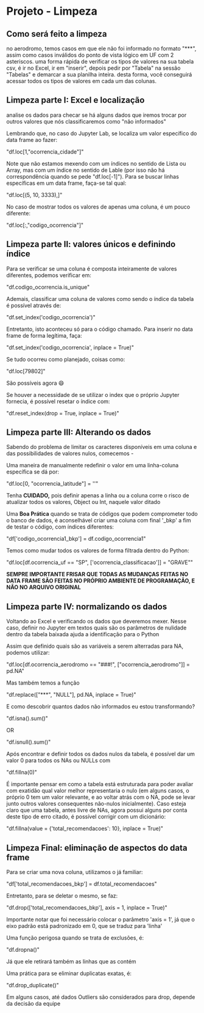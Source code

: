 # Projeto - Limpeza

## Como será feito a limpeza

no aerodromo, temos casos em que ele não foi informado no formato "***", assim como casos inválidos do ponto de vista lógico em UF com 2 asteriscos. uma forma rápida de verificar os tipos de valores na sua tabela csv, é ir no Excel, ir em "inserir", depois pedir por "Tabela" na sessão "Tabelas" e demarcar a sua planilha inteira. desta forma, você conseguirá acessar todos os tipos de valores em cada um das colunas.

## Limpeza parte I: Excel e localização

analise os dados para checar se há alguns dados que iremos trocar por outros valores que nós classificaremos como "não informados"

Lembrando que, no caso do Jupyter Lab, se localiza um valor específico do data frame ao fazer:

"df.loc[1,"ocorrencia_cidade"]"

Note que não estamos mexendo com um índices no sentido de Lista ou Array, mas com um índice no sentido de Lable (por isso não há correspondência quando se pede "df.loc[-1]"). Para se buscar linhas específicas em um data frame, faça-se tal qual:

"df.loc[(5, 10, 3333),]"

No caso de mostrar todos os valores de apenas uma coluna, é um pouco diferente:

"df.loc[:,"codigo_ocorrencia"]"

## Limpeza parte II: valores únicos e definindo índice

Para se verificar se uma coluna é composta inteiramente de valores diferentes, podemos verificar em:

"df.codigo_ocorrencia.is_unique"

Ademais, classificar uma coluna de valores como sendo o índice da tabela é possível através de:

"df.set_index('codigo_ocorrencia')"

Entretanto, isto aconteceu só para o código chamado. Para inserir no data frame de forma legítima, faça:

"df.set_index('codigo_ocorrencia', inplace = True)"

Se tudo ocorreu como planejado, coisas como:

"df.loc[79802]"

São possíveis agora :smile: 

Se houver a necessidade de se utilizar o index que o próprio Jupyter fornecia, é possível resetar o índice com:

"df.reset_index(drop = True, inplace = True)"

## Limpeza parte III: Alterando os dados

Sabendo do problema de limitar os caracteres disponíveis em uma coluna e das possibilidades de valores nulos, comecemos - 

Uma maneira de manualmente redefinir o valor em uma linha-coluna específica se dá por:

"df.loc[0, "ocorrencia_latitude"] = ''"

Tenha **CUIDADO,** pois definir apenas a linha ou a coluna corre o risco de atualizar todos os valores, Object ou Int, naquele valor ditado

Uma **Boa Prática** quando se trata de códigos que podem comprometer todo o banco de dados, é aconselhável criar uma coluna com final '_bkp' a fim de testar o código, com índices diferentes:

"df['codigo_ocorrencia1_bkp'] = df.codigo_ocorrencia1"

Temos como mudar todos os valores de forma filtrada dentro do Python:

"df.loc[df.ocorrencia_uf == "SP", ['ocorrencia_classificacao']] = "GRAVE""

**SEMPRE IMPORTANTE FRISAR QUE TODAS AS MUDANÇAS FEITAS NO DATA FRAME SÃO FEITAS NO PRÓPRIO AMBIENTE DE PROGRAMAÇÃO, E NÃO NO ARQUIVO ORIGINAL**

## Limpeza parte IV: normalizando os dados 

Voltando ao Excel e verificando os dados que deveremos mexer. Nesse caso, definir no Jupyter em textos quais são os parâmetros de nulidade dentro da tabela baixada ajuda a identificação para o Python

Assim que definido quais são as variáveis a serem alterradas para NA, podemos utilizar:

"df.loc[df.ocorrencia_aerodromo == "###!", ["ocorrencia_aerodromo"]] = pd.NA" 

Mas também temos a função 

"df.replace(["***", "NULL"], pd.NA, inplace = True)"

E como descobrir quantos dados não informados eu estou transformando?

"df.isna().sum()" 

OR 

"df.isnull().sum()"

Após encontrar e definir todos os dados nulos da tabela, é possível dar um valor 0 para todos os NAs ou NULLs com

"df.fillna(0)"

É importante pensar em como a tabela está estruturada para poder avaliar com exatidão qual valor melhor representaria o nulo (em alguns casos, o próprio 0 tem um valor relevante, e ao voltar atrás com o NA, pode se levar junto outros valores consequentes não-nulos inicialmente). Caso esteja claro que uma tabela, antes livre de NAs, agora possui alguns por conta deste tipo de erro citado, é possível corrigir com um dicionário:

"df.fillna(value = {'total_recomendacoes': 10}, inplace = True)"

## Limpeza Final: eliminação de aspectos do data frame 

Para se criar uma nova coluna, utilizamos o já familiar:

"df['total_recomendacoes_bkp'] = df.total_recomendacoes"

Entretanto, para se deletar o mesmo, se faz:

"df.drop(['total_recomendacoes_bkp'], axis = 1, inplace = True)"

Importante notar que foi necessário colocar o parâmetro 'axis = 1', já que o eixo padrão está padronizado em 0, que se traduz para 'linha'

Uma função perigosa quando se trata de exclusões, é:

"df.dropna()"

Já que ele retirará também as linhas que as contém

Uma prática para se eliminar duplicatas exatas, é:

"df.drop_duplicate()"

Em alguns casos, até dados Outliers são considerados para drop, depende da decisão da equipe 